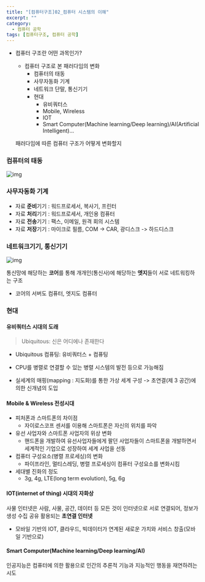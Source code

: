 ```yaml
---
title: "[컴퓨터구조]02_컴퓨터 시스템의 이해"
excerpt: ""
category:
  - 컴퓨터 공학
tags: [컴퓨터구조, 컴퓨터 공학]
---
```


- 컴퓨터 구조란 어떤 과목인가?

  - 컴퓨터 구조로 본 패러다임의 변화
    - 컴퓨터의 태동
    - 사무자동화 기계
    - 네트워크 단말, 통신기기
    - 현대
      - 유비쿼터스
      - Mobile, Wireless 
      - IOT
      - Smart Computer(Machine learning/Deep learning)/AI(Artificial Intelligent)...

  패러다임에 따른 컴퓨터 구조가 어떻게 변화할지



### 컴퓨터의 태동

![img](https://media.vlpt.us/images/underlier12/post/6320dff8-a99a-44a9-9b5d-d08ff03f14fc/image.png)



### 사무자동화 기계

- 자료 **준비**기기 : 워드프로세서, 복사기, 프린터
- 자료 **처리**기기 : 워드프로세서, 개인용 컴퓨터
- 자료 **전송**기기 : 팩스, 이메일, 원격 회의 시스템
- 자료 **저장**기기 : 마이크로 필름, COM -> CAR, 광디스크 -> 하드디스크



### 네트워크기기, 통신기기

![img](https://media.vlpt.us/images/underlier12/post/1106b149-03e7-4428-872b-66552a43d3e3/image.png)

통신망에 해당하는 **코어**를 통해 개개인(통신사)에 해당하는 **엣지**들이 서로 네트워킹하는 구조

- 코어의 서버도 컴퓨터, 엣지도 컴퓨터



### 현대

#### 유비쿼터스 시대의 도래

> Ubiquitous: 신은 어디에나 존재한다

- Ubiquitous 컴퓨팅: 유비쿼터스 + 컴퓨팅
- CPU를 병렬로 연결할 수 있는 병렬 시스템의 발전 등으로 가능해짐

- 실세계의 매핑(mapping : 지도화)를 통한 가상 세계 구성 -> 초연결(제 3 공간)에 의한 신개념의 도입



#### Mobile & Wireless 전성시대

- 피처폰과 스마트폰의 차이점
  - 자이로스코프 센서를 이용해 스마트폰은 자신의 위치를 파악
- 유선 사업자와 스마트폰 사업자의 위상 변화
  - 핸드폰을 개발하여 유선사업자들에게 팔던 사업자들이 스마트폰을 개발하면서 세계적인 기업으로 성장하여 세계 사업을 선동
- 컴퓨터 구성요소(병렬 프로세싱)의 변화
  - 파이프라인, 멀티스레딩, 병렬 프로세싱이 컴퓨터 구성요소를 변화시킴
- 세대별 진화의 정도
  - 3g, 4g, LTE(long term evolution), 5g, 6g



#### IOT(internet of thing) 시대의 자화상

사물 인터넷은 사람, 사물, 공간, 데이터 등 모든 것이 인터넷으로 서로 연결되어, 정보가 생성 수집 공유 활용되는 **초연결 인터넷**

- 모바일 기반의 IOT, 클라우드, 빅데이터가 연계된 새로운 가치와 서비스 창출(모바일 기반으로)



#### Smart Computer(Machine learning/Deep learning/AI)

인공지능은 컴퓨터에 의한 활용으로 인간의 추론적 기능과 지능적인 행동을 재연하려는 시도



